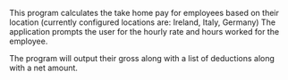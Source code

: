 This program calculates the take home pay for employees based on their location (currently configured locations are: Ireland, Italy, Germany)
The application prompts the user for the hourly rate and hours worked for the employee.

 The program will output their gross along with a list of deductions along with a net amount.

